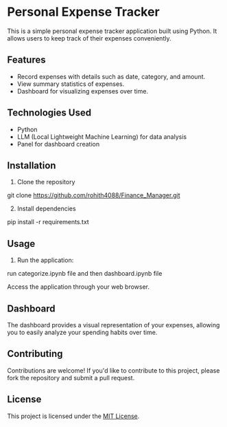 # Personal Expense Tracker

This is a simple personal expense tracker application built using Python. It allows users to keep track of their expenses conveniently.

## Features

- Record expenses with details such as date, category, and amount.
- View summary statistics of expenses.
- Dashboard for visualizing expenses over time.

## Technologies Used

- Python
- LLM (Local Lightweight Machine Learning) for data analysis
- Panel for dashboard creation

## Installation

1. Clone the repository

git clone https://github.com/rohith4088/Finance_Manager.git

2. Install dependencies

pip install -r requirements.txt

## Usage

1. Run the application:

run categorize.ipynb file and then dashboard.ipynb file 

Access the application through your web browser.

## Dashboard

The dashboard provides a visual representation of your expenses, allowing you to easily analyze your spending habits over time.

## Contributing

Contributions are welcome! If you'd like to contribute to this project, please fork the repository and submit a pull request.

## License

This project is licensed under the [MIT License](LICENSE).
